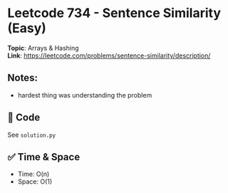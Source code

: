 # Leetcode 734 - Sentence Similarity (Easy)

**Topic**: Arrays & Hashing  
**Link**: https://leetcode.com/problems/sentence-similarity/description/

## Notes: 
 - hardest thing was understanding the problem

## 🧪 Code
See `solution.py`

## ✅ Time & Space
- Time: O(n)
- Space: O(1)